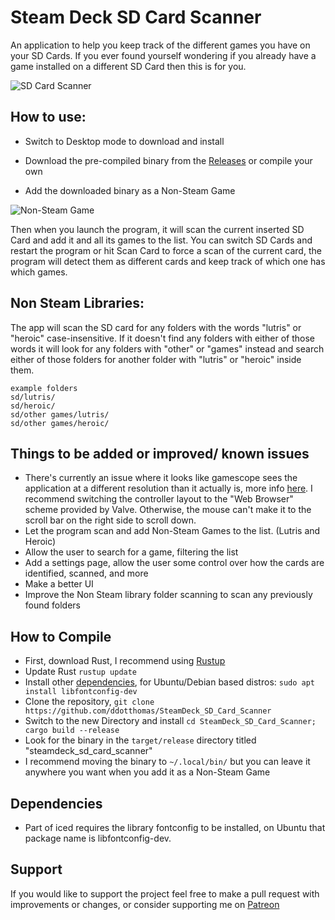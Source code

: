 # Steam Deck SD Card Scanner

 An application to help you keep track of the different games you have on your SD Cards. If you ever found yourself wondering if you already have a game installed on a different SD Card then this is for you.

<img alt="SD Card Scanner" src="https://i.imgur.com/NJYFN3t.jpg">

## How to use:

- Switch to Desktop mode to download and install
- Download the pre-compiled binary from the [Releases](https://github.com/ddotthomas/SteamDeck_SD_Card_Scanner/releases) or compile your own

- Add the downloaded binary as a Non-Steam Game

<img alt="Non-Steam Game" src="https://snowydunestorage.blob.core.windows.net/web/pinmore/howto/non-steam-1.png">

Then when you launch the program, it will scan the current inserted SD Card and add it and all its games to the list. You can switch SD Cards and restart the program or hit Scan Card to force a scan of the current card, the program will detect them as different cards and keep track of which one has which games.

## Non Steam Libraries:

The app will scan the SD card for any folders with the words "lutris" or "heroic" case-insensitive. If it doesn't find any folders with either of those words it will look for any folders with "other" or "games" instead and search either of those folders for another folder with "lutris" or "heroic" inside them.

```
example folders
sd/lutris/
sd/heroic/
sd/other games/lutris/
sd/other games/heroic/
```

## Things to be added or improved/ known issues

- There's currently an issue where it looks like gamescope sees the application at a different resolution than it actually is, more info [here](https://www.reddit.com/r/SteamDeck/comments/10jk36q/having_issues_with_the_windows_size_while/). I recommend switching the controller layout to the "Web Browser" scheme provided by Valve. Otherwise, the mouse can't make it to the scroll bar on the right side to scroll down.
- Let the program scan and add Non-Steam Games to the list. (Lutris and Heroic)
- Allow the user to search for a game, filtering the list
- Add a settings page, allow the user some control over how the cards are identified, scanned, and more
- Make a better UI
- Improve the Non Steam library folder scanning to scan any previously found folders

## How to Compile

- First, download Rust, I recommend using [Rustup](https://www.rust-lang.org/tools/install)
- Update Rust ```rustup update```
- Install other [dependencies](#dependencies), for Ubuntu/Debian based distros: ```sudo apt install libfontconfig-dev```
- Clone the repository, ```git clone https://github.com/ddotthomas/SteamDeck_SD_Card_Scanner```
- Switch to the new Directory and install ```cd SteamDeck_SD_Card_Scanner; cargo build --release```
- Look for the binary in the ```target/release``` directory titled "steamdeck_sd_card_scanner"
- I recommend moving the binary to ```~/.local/bin/``` but you can leave it anywhere you want when you add it as a Non-Steam Game

## Dependencies 

 - Part of iced requires the library fontconfig to be installed, on Ubuntu that package name is libfontconfig-dev. 

## Support

If you would like to support the project feel free to make a pull request with improvements or changes, or consider supporting me on [Patreon](https://www.patreon.com/ddotthomas)


